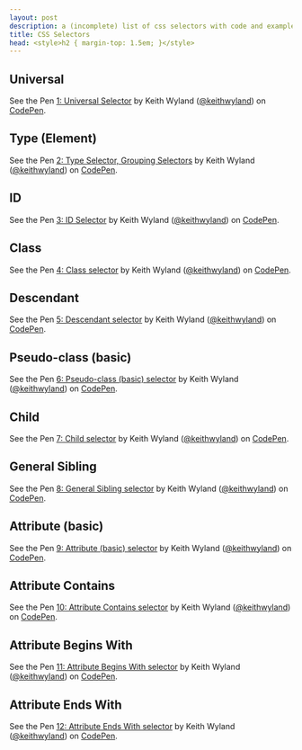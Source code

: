```yaml
---
layout: post
description: a (incomplete) list of css selectors with code and examples
title: CSS Selectors
head: <style>h2 { margin-top: 1.5em; }</style>
---
```




## Universal
<p data-height="400" data-theme-id="4079" data-slug-hash="ChqtE" data-default-tab="result" class='codepen'>See the Pen <a href='http://codepen.io/keithwyland/pen/ChqtE'>1: Universal Selector</a> by Keith Wyland (<a href='http://codepen.io/keithwyland'>@keithwyland</a>) on <a href='http://codepen.io'>CodePen</a>.</p>
<script async src="//codepen.io/assets/embed/ei.js?rad=banana"></script>


## Type (Element)
<p data-height="400" data-theme-id="4079" data-slug-hash="xqglu" data-default-tab="result" class='codepen'>See the Pen <a href='http://codepen.io/keithwyland/pen/xqglu'>2: Type Selector, Grouping Selectors</a> by Keith Wyland (<a href='http://codepen.io/keithwyland'>@keithwyland</a>) on <a href='http://codepen.io'>CodePen</a>.</p>
<script async src="//codepen.io/assets/embed/ei.js?rad=banana"></script>

## ID
<p data-height="400" data-theme-id="4079" data-slug-hash="DbaHk" data-default-tab="result" class='codepen'>See the Pen <a href='http://codepen.io/keithwyland/pen/DbaHk'>3: ID Selector</a> by Keith Wyland (<a href='http://codepen.io/keithwyland'>@keithwyland</a>) on <a href='http://codepen.io'>CodePen</a>.</p>
<script async src="//codepen.io/assets/embed/ei.js?rad=banana"></script>

## Class
<p data-height="400" data-theme-id="4079" data-slug-hash="sfmiA" data-default-tab="result" class='codepen'>See the Pen <a href='http://codepen.io/keithwyland/pen/sfmiA'>4: Class selector</a> by Keith Wyland (<a href='http://codepen.io/keithwyland'>@keithwyland</a>) on <a href='http://codepen.io'>CodePen</a>.</p>
<script async src="//codepen.io/assets/embed/ei.js?rad=banana"></script>

## Descendant
<p data-height="400" data-theme-id="4079" data-slug-hash="yEtgo" data-default-tab="result" class='codepen'>See the Pen <a href='http://codepen.io/keithwyland/pen/yEtgo'>5: Descendant selector</a> by Keith Wyland (<a href='http://codepen.io/keithwyland'>@keithwyland</a>) on <a href='http://codepen.io'>CodePen</a>.</p>
<script async src="//codepen.io/assets/embed/ei.js?rad=banana"></script>

## Pseudo-class (basic)
<p data-height="400" data-theme-id="4079" data-slug-hash="zqkmG" data-default-tab="result" class='codepen'>See the Pen <a href='http://codepen.io/keithwyland/pen/zqkmG'>6: Pseudo-class (basic) selector</a> by Keith Wyland (<a href='http://codepen.io/keithwyland'>@keithwyland</a>) on <a href='http://codepen.io'>CodePen</a>.</p>
<script async src="//codepen.io/assets/embed/ei.js?rad=banana"></script>

## Child
<p data-height="400" data-theme-id="4079" data-slug-hash="insFz" data-default-tab="result" class='codepen'>See the Pen <a href='http://codepen.io/keithwyland/pen/insFz'>7: Child selector</a> by Keith Wyland (<a href='http://codepen.io/keithwyland'>@keithwyland</a>) on <a href='http://codepen.io'>CodePen</a>.</p>
<script async src="//codepen.io/assets/embed/ei.js?rad=banana"></script>

## General Sibling
<p data-height="400" data-theme-id="4079" data-slug-hash="Huqaw" data-default-tab="result" class='codepen'>See the Pen <a href='http://codepen.io/keithwyland/pen/Huqaw'>8: General Sibling selector</a> by Keith Wyland (<a href='http://codepen.io/keithwyland'>@keithwyland</a>) on <a href='http://codepen.io'>CodePen</a>.</p>
<script async src="//codepen.io/assets/embed/ei.js?rad=banana"></script>

## Attribute (basic)
<p data-height="400" data-theme-id="4079" data-slug-hash="AIprb" data-default-tab="result" class='codepen'>See the Pen <a href='http://codepen.io/keithwyland/pen/AIprb'>9: Attribute (basic) selector</a> by Keith Wyland (<a href='http://codepen.io/keithwyland'>@keithwyland</a>) on <a href='http://codepen.io'>CodePen</a>.</p>
<script async src="//codepen.io/assets/embed/ei.js?rad=banana"></script>

## Attribute Contains
<p data-height="400" data-theme-id="4079" data-slug-hash="Eqotd" data-default-tab="result" class='codepen'>See the Pen <a href='http://codepen.io/keithwyland/pen/Eqotd'>10: Attribute Contains selector</a> by Keith Wyland (<a href='http://codepen.io/keithwyland'>@keithwyland</a>) on <a href='http://codepen.io'>CodePen</a>.</p>
<script async src="//codepen.io/assets/embed/ei.js?rad=banana"></script>

## Attribute Begins With
<p data-height="400" data-theme-id="4079" data-slug-hash="jxIyi" data-default-tab="result" class='codepen'>See the Pen <a href='http://codepen.io/keithwyland/pen/jxIyi'>11: Attribute Begins With selector</a> by Keith Wyland (<a href='http://codepen.io/keithwyland'>@keithwyland</a>) on <a href='http://codepen.io'>CodePen</a>.</p>
<script async src="//codepen.io/assets/embed/ei.js?rad=banana"></script>

## Attribute Ends With
<p data-height="400" data-theme-id="4079" data-slug-hash="eFbqE" data-default-tab="result" class='codepen'>See the Pen <a href='http://codepen.io/keithwyland/pen/eFbqE'>12: Attribute Ends With selector</a> by Keith Wyland (<a href='http://codepen.io/keithwyland'>@keithwyland</a>) on <a href='http://codepen.io'>CodePen</a>.</p>
<script async src="//codepen.io/assets/embed/ei.js?rad=banana"></script>
